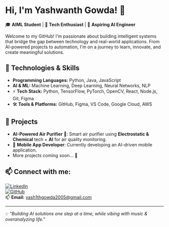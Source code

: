 # Hi, I'm Yashwanth Gowda! 👋

🎓 **AIML Student** | 🤖 **Tech Enthusiast** | 🚀 **Aspiring AI Engineer**

Welcome to my GitHub! I'm passionate about building intelligent systems that bridge the gap between technology and real-world applications. From AI-powered projects to automation, I'm on a journey to learn, innovate, and create meaningful solutions.

## 🔧 Technologies & Skills
- **Programming Languages:** Python, Java, JavaScript
- **AI & ML:** Machine Learning, Deep Learning, Neural Networks, NLP
- ⚡ **Tech Stack:** Python, TensorFlow, PyTorch, OpenCV, React, Node.js, Git, Figma
- 🛠 **Tools & Platforms:** GitHub, Figma, VS Code, Google Cloud, AWS

## 🌟 Projects
- **AI-Powered Air Purifier** 🚀: Smart air purifier using **Electrostatic & Chemical** tech + **AI** for air quality monitoring.
- 📲 **Mobile App Developer**: Currently developing an AI-driven mobile application.
- More projects coming soon... 🚀

## 📫 Connect with me:
[![LinkedIn](https://img.shields.io/badge/LinkedIn-0077B5?style=for-the-badge&logo=linkedin&logoColor=white)](https://www.linkedin.com/in/yashwanthg0wda/)  
[![GitHub](https://img.shields.io/badge/GitHub-181717?style=for-the-badge&logo=github&logoColor=white)](https://github.com/yash1th-gowda)  
📫 **Email:** yash1thgowda2005@gmail.com  

---

💡 *"Building AI solutions one step at a time, while vibing with music & overanalyzing life."*
